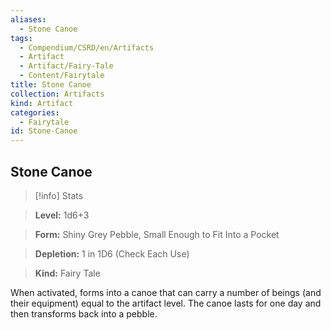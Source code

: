 ```yaml
---
aliases:
  - Stone Canoe
tags:
  - Compendium/CSRD/en/Artifacts
  - Artifact
  - Artifact/Fairy-Tale
  - Content/Fairytale
title: Stone Canoe
collection: Artifacts
kind: Artifact
categories:
  - Fairytale
id: Stone-Canoe
---
```

## Stone Canoe    
>[!info] Stats    
> **Level:** 1d6+3    
> **Form:** Shiny Grey Pebble, Small Enough to Fit Into a Pocket    
> **Depletion:** 1 in 1D6 (Check Each Use)    
> **Kind:** Fairy Tale  
    
When activated, forms into a canoe that can carry a number of beings (and their equipment) equal to the artifact level. The canoe lasts for one day and then transforms back into a pebble.
